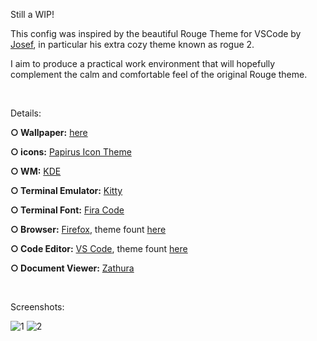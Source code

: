 Still a WIP!

This config was inspired by the beautiful Rouge Theme for VSCode by [Josef](https://github.com/josefaidt), in particular his extra cozy theme known as rogue 2.

I aim to produce a practical work environment that will hopefully complement the calm and comfortable feel of the original Rouge theme. 

⠀


Details:

<strong>○ Wallpaper:</strong> [here](https://github.com/Daniel27110/Dot-Files/blob/master/Pictures/br.jpg)

<strong>○ icons:</strong> [Papirus Icon Theme](https://github.com/PapirusDevelopmentTeam/papirus-icon-theme)

<strong>○ WM:</strong> [KDE](https://kde.org/)

<strong>○ Terminal Emulator:</strong> [Kitty](https://github.com/kovidgoyal/kitty)

<strong>○ Terminal Font:</strong> [Fira Code](https://github.com/tonsky/FiraCode)

<strong>○ Browser:</strong> [Firefox](https://www.mozilla.org/en-US/firefox/new/), theme fount [here](https://addons.mozilla.org/en-US/firefox/addon/new-rouge-theme/)

<strong>○ Code Editor:</strong> [VS Code](https://code.visualstudio.com/), theme fount [here](https://github.com/josefaidt/rouge-theme)

<strong>○ Document Viewer:</strong> [Zathura](https://pwmt.org/projects/zathura/)

    
⠀


Screenshots:


![1](https://user-images.githubusercontent.com/98629277/211129714-c7f55ef6-a5dd-4f18-b9c4-de6d1937607f.png)
![2](https://user-images.githubusercontent.com/98629277/211129716-e5e93518-7fad-4d4f-9e25-56b32b577e5c.png)
